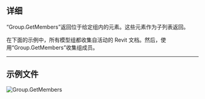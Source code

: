 ## 详细
“Group.GetMembers”返回位于给定组内的元素。这些元素作为子列表返回。

在下面的示例中，所有模型组都收集自活动的 Revit 文档。然后，使用“Group.GetMembers”收集组成员。

___
## 示例文件

![Group.GetMembers](./Revit.Elements.Group.GetMembers_img.jpg)
